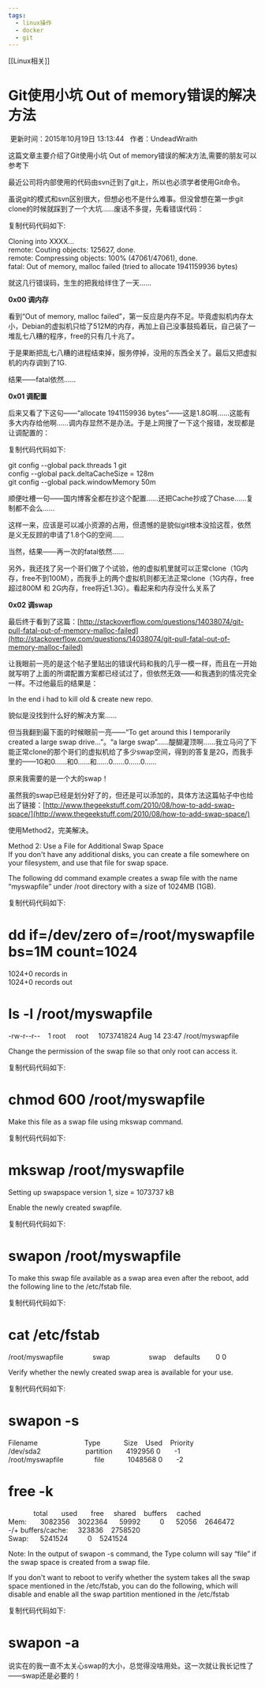 ```yaml
---
tags:
  - linux操作
  - docker
  - git
---
```


[[Linux相关]]
# Git使用小坑 Out of memory错误的解决方法

 更新时间：2015年10月19日 13:13:44   作者：UndeadWraith  

这篇文章主要介绍了Git使用小坑 Out of memory错误的解决方法,需要的朋友可以参考下

最近公司将内部使用的代码由svn迁到了git上，所以也必须学者使用Git命令。

  
虽说git的模式和svn区别很大，但想必也不是什么难事。但没曾想在第一步git clone的时候就踩到了一个大坑……废话不多提，先看错误代码：

复制代码代码如下:

  
Cloning into XXXX...  
remote: Couting objects: 125627, done.  
remote: Compressing objects: 100% (47061/47061), done.  
fatal: Out of memory, malloc failed (tried to allocate 1941159936 bytes)  

就这几行错误码，生生的把我给绊住了一天……

**0x00 调内存**

看到“Out of memory, malloc failed”，第一反应是内存不足。毕竟虚拟机内存太小，Debian的虚拟机只给了512M的内存，再加上自己没事鼓捣着玩，自己装了一堆乱七八糟的程序，free的只有几十兆了。

  
于是果断把乱七八糟的进程结束掉，服务停掉，没用的东西全关了。最后又把虚拟机的内存调到了1G.

结果——fatal依然……

**0x01 调配置**

后来又看了下这句——“allocate 1941159936 bytes”——这是1.8G啊……这能有多大内存给他啊……调内存显然不是办法。于是上网搜了一下这个报错，发现都是让调配置的：

复制代码代码如下:

  
git config --global pack.threads 1 git  
config --global pack.deltaCacheSize = 128m  
git config --global pack.windowMemory 50m  

顺便吐槽一句——国内博客全都在抄这个配置……还把Cache抄成了Chase……复制都不会么……

  
这样一来，应该是可以减小资源的占用，但遗憾的是貌似git根本没拾这茬，依然是义无反顾的申请了1.8个G的空间……

当然，结果——再一次的fatal依然……

  
另外，我还找了另一个哥们做了个试验，他的虚拟机里就可以正常clone（1G内存，free不到100M），而我手上的两个虚拟机则都无法正常clone（1G内存，free超过800M 和 2G内存，free将近1.3G）。看起来和内存没什么关系了  

**0x02 调swap**

最后终于看到了这篇：[http://stackoverflow.com/questions/14038074/git-pull-fatal-out-of-memory-malloc-failed](http://stackoverflow.com/questions/14038074/git-pull-fatal-out-of-memory-malloc-failed)

让我眼前一亮的是这个帖子里贴出的错误代码和我的几乎一模一样，而且在一开始就写明了上面的所谓配置方案都已经试过了，但依然无效——和我遇到的情况完全一样。不过他最后的结果是：  

In the end i had to kill old & create new repo.  

貌似是没找到什么好的解决方案……

但当我翻到最下面的时候眼前一亮——“To get around this I temporarily created a large swap drive...”。“a large swap”……醍醐灌顶啊……我立马问了下能正常clone的那个哥们的虚拟机给了多少swap空间，得到的答复是2G，而我手里的——1G和0……和0……和……0……0……0……

原来我需要的是一个大的swap！

虽然我的swap已经是划分好了的，但还是可以添加的，具体方法这篇帖子中也给出了链接：[http://www.thegeekstuff.com/2010/08/how-to-add-swap-space/](http://www.thegeekstuff.com/2010/08/how-to-add-swap-space/)

使用Method2，完美解决。

Method 2: Use a File for Additional Swap Space  
If you don't have any additional disks, you can create a file somewhere on your filesystem, and use that file for swap space.

The following dd command example creates a swap file with the name “myswapfile” under /root directory with a size of 1024MB (1GB).

复制代码代码如下:

  
# dd if=/dev/zero of=/root/myswapfile bs=1M count=1024  
1024+0 records in  
1024+0 records out

# ls -l /root/myswapfile  
-rw-r--r--    1 root     root     1073741824 Aug 14 23:47 /root/myswapfile  

Change the permission of the swap file so that only root can access it.

复制代码代码如下:

  
# chmod 600 /root/myswapfile  

Make this file as a swap file using mkswap command.

复制代码代码如下:

  
# mkswap /root/myswapfile  
Setting up swapspace version 1, size = 1073737 kB  

Enable the newly created swapfile.

复制代码代码如下:

  
# swapon /root/myswapfile  

To make this swap file available as a swap area even after the reboot, add the following line to the /etc/fstab file.

复制代码代码如下:

  
# cat /etc/fstab  
/root/myswapfile               swap                    swap    defaults        0 0  

Verify whether the newly created swap area is available for your use.

复制代码代码如下:

  
# swapon -s  
Filename                        Type            Size    Used    Priority  
/dev/sda2                       partition       4192956 0       -1  
/root/myswapfile                file            1048568 0       -2

# free -k  
             total       used       free     shared    buffers     cached  
Mem:       3082356    3022364      59992          0      52056    2646472  
-/+ buffers/cache:     323836    2758520  
Swap:      5241524          0    5241524  

Note: In the output of swapon -s command, the Type column will say “file” if the swap space is created from a swap file.

If you don't want to reboot to verify whether the system takes all the swap space mentioned in the /etc/fstab, you can do the following, which will disable and enable all the swap partition mentioned in the /etc/fstab

复制代码代码如下:

# swapon -a  

说实在的我一直不太关心swap的大小，总觉得没啥用处。这一次就让我长记性了——swap还是必要的！